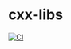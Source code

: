 # cxx-libs

[![CI](https://github.com/elsteveogrande/cxx-libs/actions/workflows/ci.yml/badge.svg)](https://github.com/elsteveogrande/cxx-libs/actions/workflows/ci.yml)
